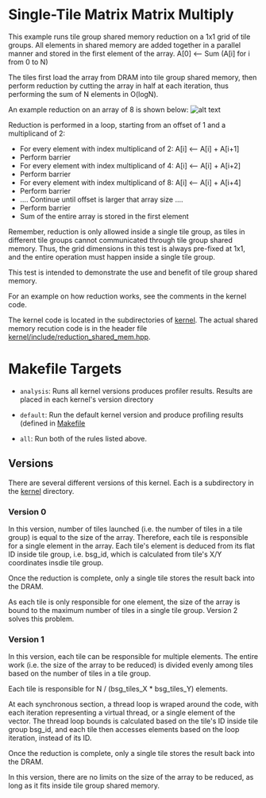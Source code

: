 # Single-Tile Matrix Matrix Multiply

This example runs tile group shared memory reduction on a 1x1 grid 
of tile groups. All elements in shared memory are added together in 
a parallel manner and stored in the first element of the array. 
A[0] <-- Sum (A[i] for i from 0 to N)

The tiles first load the array from DRAM into tile group shared memory,
then perform reduction by cutting the array in half at each iteration,
thus performing the sum of N elements in O(logN).

An example reduction on an array of 8 is shown below:
![alt text](https://github.com/drichmond/baseline/blob/reduction_shared_mem/examples/reduction_shared_mem/images/reduction.PNG "Reduction Example")

Reduction is performed in a loop, starting from an offset of 1 and a multiplicand of 2:
- For every element with index multiplicand of 2: A[i] <-- A[i] + A[i+1]
- Perform barrier 
- For every element with index multiplicand of 4: A[i] <-- A[i] + A[i+2]
- Perform barrier 
- For every element with index multiplicand of 8: A[i] <-- A[i] + A[i+4]
- Perform barrier 
- .... Continue until offset is larger that array size ....
- Perform barrier 
- Sum of the entire array is stored in the first element

Remember, reduction is only allowed inside a single tile group, as tiles in 
different tile groups cannot communicated through tile group shared memory. 
Thus, the grid dimensions in this test is always pre-fixed at 1x1, and the 
entire operation must happen inside a single tile group.

This test is intended to demonstrate the use and benefit of tile group shared 
memory.

For an example on how reduction works, see the comments in the kernel code.

The kernel code is located in the subdirectories of [kernel](kernel). The actual
shared memory recution code is in the header file
[kernel/include/reduction_shared_mem.hpp](kernel/include/reduction_shared_mem.hpp). 


# Makefile Targets

- `analysis`: Runs all kernel versions produces profiler results. Results are
  placed in each kernel's version directory

- `default`: Run the default kernel version and produce profiling results
  (defined in [Makefile](Makefile)

- `all`: Run both of the rules listed above.

## Versions

There are several different versions of this kernel. Each is a subdirectory in
the [kernel](kernel) directory.

### Version 0

In this version, number of tiles launched (i.e. the number of tiles in a tile group) 
is equal to the size of the array. Therefore, each tile is responsible for a single 
element in the array. Each tile's element is deduced from its flat ID inside tile 
group, i.e. bsg_id, which is calculated from tile's X/Y coordinates insdie tile group.

Once the reduction is complete, only a single tile stores the result back into the DRAM. 

As each tile is only responsible for one element, the size of the array is bound to 
the maximum number of tiles in a single tile group. Version 2 solves this problem.

### Version 1

In this version, each tile can be responsible for multiple elements. The entire work 
(i.e. the size of the array to be reduced) is divided evenly among tiles based on the 
number of tiles in a tile group.

Each tile is responsible for N / (bsg_tiles_X * bsg_tiles_Y) elements.

At each synchronous section, a thread loop is wraped around the code, with each 
iteration representing a virtual thread, or a single element of the vector. 
The thread loop bounds is calculated based on the tile's ID inside tile group 
bsg_id, and each tile then accesses elements based on the loop iteration, instead 
of its ID.

Once the reduction is complete, only a single tile stores the result back into 
the DRAM. 

In this version, there are no limits on the size of the array to be reduced, as 
long as it fits inside tile group shared memory.

